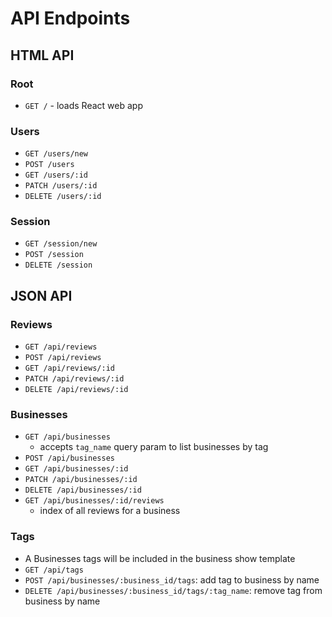 # API Endpoints

## HTML API

### Root

- `GET /` - loads React web app

### Users

- `GET /users/new`
- `POST /users`
- `GET /users/:id`
- `PATCH /users/:id`
- `DELETE /users/:id`

### Session

- `GET /session/new`
- `POST /session`
- `DELETE /session`

## JSON API

### Reviews

- `GET /api/reviews`
- `POST /api/reviews`
- `GET /api/reviews/:id`
- `PATCH /api/reviews/:id`
- `DELETE /api/reviews/:id`

### Businesses

- `GET /api/businesses`
  - accepts `tag_name` query param to list businesses by tag
- `POST /api/businesses`
- `GET /api/businesses/:id`
- `PATCH /api/businesses/:id`
- `DELETE /api/businesses/:id`
- `GET /api/businesses/:id/reviews`
  - index of all reviews for a business

### Tags

- A Businesses tags will be included in the business show template
- `GET /api/tags`
- `POST /api/businesses/:business_id/tags`: add tag to business by name
- `DELETE /api/businesses/:business_id/tags/:tag_name`: remove tag from business by
  name
